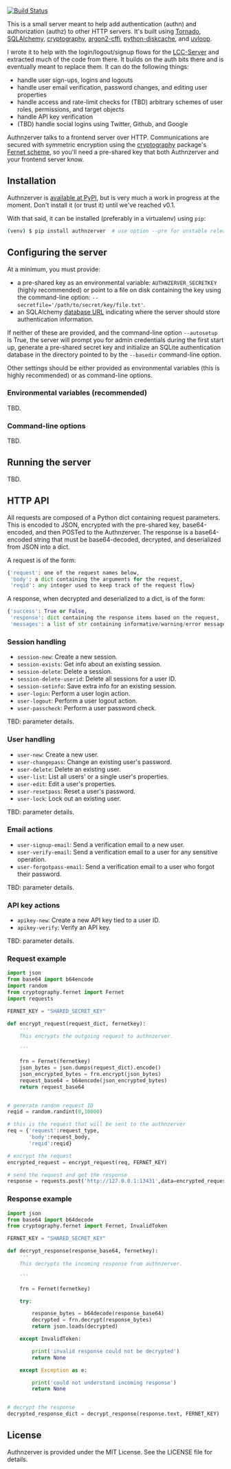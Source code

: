 [![Build Status](https://ci.wbhatti.org/buildStatus/icon?job=authnzerver)](https://ci.wbhatti.org/job/authnzerver)

This is a small server meant to help add authentication (authn) and
authorization (authz) to other HTTP servers. It's built using
[Tornado](http://www.tornadoweb.org), [SQLAlchemy](https://www.sqlalchemy.org/),
[cryptography](https://cryptography.io),
[argon2-cffi](https://argon2-cffi.readthedocs.io/en/stable/),
[python-diskcache](http://www.grantjenks.com/docs/diskcache/), and
[uvloop](https://github.com/MagicStack/uvloop).

I wrote it to help with the login/logout/signup flows for the
[LCC-Server](https://github.com/waqasbhatti) and extracted much of the code from
there. It builds on the auth bits there and is eventually meant to replace
them. It can do the following things:

- handle user sign-ups, logins and logouts
- handle user email verification, password changes, and editing user properties
- handle access and rate-limit checks for (TBD) arbitrary schemes of user roles,
  permissions, and target objects
- handle API key verification
- (TBD) handle social logins using Twitter, Github, and Google

Authnzerver talks to a frontend server over HTTP. Communications are secured
with symmetric encryption using the [cryptography](https://cryptography.io)
package's [Fernet scheme](https://cryptography.io/en/latest/fernet/), so you'll
need a pre-shared key that both Authnzerver and your frontend server know.

## Installation

Authnzerver is [available at PyPI](https://pypi.org/project/authnzerver/), but
is very much a work in progress at the moment. Don't install it (or trust it)
until we've reached v0.1.

With that said, it can be installed (preferably in a virtualenv) using `pip`:

```bash
(venv) $ pip install authnzerver  # use option --pre for unstable releases
```


## Configuring the server

At a minimum, you must provide:

- a pre-shared key as an environmental variable: `AUTHNZERVER_SECRETKEY` (highly
recommended) or point to a file on disk containing the key using the
command-line option: `--secretfile='/path/to/secret/key/file.txt'`.
- an SQLAlchemy [database
  URL](https://docs.sqlalchemy.org/en/latest/core/engines.html#database-urls)
  indicating where the server should store authentication information.

If neither of these are provided, and the command-line option `--autosetup` is
True, the server will prompt you for admin credentials during the first start
up, generate a pre-shared secret key and initialize an SQLite authentication
database in the directory pointed to by the `--basedir` command-line option.

Other settings should be either provided as environmental variables (this is
highly recommended) or as command-line options.


### Environmental variables (recommended)

TBD.


### Command-line options

TBD.


## Running the server

TBD.


## HTTP API

All requests are composed of a Python dict containing request parameters. This
is encoded to JSON, encrypted with the pre-shared key, base64-encoded, and then
POSTed to the Authnzerver. The response is a base64-encoded string that must be
base64-decoded, decrypted, and deserialized from JSON into a dict.

A request is of the form:

```python
{'request': one of the request names below,
 'body': a dict containing the arguments for the request,
 'reqid': any integer used to keep track of the request flow}
```

A response, when decrypted and deserialized to a dict, is of the form:

```python
{'success': True or False,
 'response': dict containing the response items based on the request,
 'messages': a list of str containing informative/warning/error messages}
```


### Session handling

- `session-new`: Create a new session.
- `session-exists`: Get info about an existing session.
- `session-delete`: Delete a session.
- `session-delete-userid`: Delete all sessions for a user ID.
- `session-setinfo`: Save extra info for an existing session.
- `user-login`: Perform a user login action.
- `user-logout`: Perform a user logout action.
- `user-passcheck`: Perform a user password check.

TBD: parameter details.


### User handling

- `user-new`: Create a new user.
- `user-changepass`: Change an existing user's password.
- `user-delete`: Delete an existing user.
- `user-list`: List all users' or a single user's properties.
- `user-edit`: Edit a user's properties.
- `user-resetpass`: Reset a user's password.
- `user-lock`: Lock out an existing user.

TBD: parameter details.


### Email actions

- `user-signup-email`: Send a verification email to a new user.
- `user-verify-email`: Send a verification email to a user for any sensitive
  operation.
- `user-forgotpass-email`: Send a verification email to a user who forgot their
  password.

TBD: parameter details.


### API key actions

- `apikey-new`: Create a new API key tied to a user ID.
- `apikey-verify`: Verify an API key.

TBD: parameter details.


### Request example

```python
import json
from base64 import b64encode
import random
from cryptography.fernet import Fernet
import requests

FERNET_KEY = "SHARED_SECRET_KEY"

def encrypt_request(request_dict, fernetkey):
    '''
    This encrypts the outgoing request to authnzerver.

    '''

    frn = Fernet(fernetkey)
    json_bytes = json.dumps(request_dict).encode()
    json_encrypted_bytes = frn.encrypt(json_bytes)
    request_base64 = b64encode(json_encrypted_bytes)
    return request_base64


# generate random request ID
reqid = random.randint(0,10000)

# this is the request that will be sent to the authnzerver
req = {'request':request_type,
       'body':request_body,
       'reqid':reqid}

# encrypt the request
encrypted_request = encrypt_request(req, FERNET_KEY)

# send the request and get the response
response = requests.post('http://127.0.0.1:13431',data=encrypted_request)
```


### Response example

```python
import json
from base64 import b64decode
from cryptography.fernet import Fernet, InvalidToken

FERNET_KEY = "SHARED_SECRET_KEY"

def decrypt_response(response_base64, fernetkey):
    '''
    This decrypts the incoming response from authnzerver.

    '''

    frn = Fernet(fernetkey)

    try:

        response_bytes = b64decode(response_base64)
        decrypted = frn.decrypt(response_bytes)
        return json.loads(decrypted)

    except InvalidToken:

        print('invalid response could not be decrypted')
        return None

    except Exception as e:

        print('could not understand incoming response')
        return None


# decrypt the response
decrypted_response_dict = decrypt_response(response.text, FERNET_KEY)
```


## License

Authnzerver is provided under the MIT License. See the LICENSE file for details.
